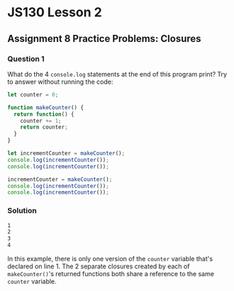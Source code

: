 # JS130 Lesson 2

## Assignment 8 Practice Problems: Closures

### Question 1

What do the 4 `console.log` statements at the end of this program print? Try to
answer without running the code:

```js
let counter = 0;

function makeCounter() {
  return function() {
    counter += 1;
    return counter;
  }
}

let incrementCounter = makeCounter();
console.log(incrementCounter());
console.log(incrementCounter());

incrementCounter = makeCounter();
console.log(incrementCounter());
console.log(incrementCounter());
```

### Solution

```txt
1
2
3
4
```

In this example, there is only one version of the `counter` variable that's
declared on line 1. The 2 separate closures created by each of `makeCounter()`'s
returned functions both share a reference to the same `counter` variable.
